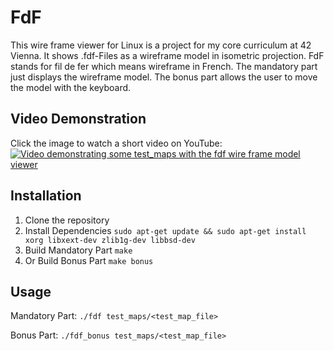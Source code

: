 # FdF

This wire frame viewer for Linux is a project for my core curriculum at 42 Vienna. It shows .fdf-Files as a wireframe model in isometric projection.
FdF stands for fil de fer which means wireframe in French.
The mandatory part just displays the wireframe model.
The bonus part allows the user to move the model with the keyboard.

## Video Demonstration
Click the image to watch a short video on YouTube:
[![Video demonstrating some test_maps with the fdf wire frame model viewer](https://img.youtube.com/vi/Ov3ljgXXIAQ/maxresdefault.jpg)](https://www.youtube.com/watch?v=Ov3ljgXXIAQ)

## Installation
1. Clone the repository
2. Install Dependencies
```sudo apt-get update && sudo apt-get install xorg libxext-dev zlib1g-dev libbsd-dev```
3. Build Mandatory Part
```make```
4. Or Build Bonus Part
```make bonus```

## Usage
Mandatory Part:
```./fdf test_maps/<test_map_file>```

Bonus Part:
```./fdf_bonus test_maps/<test_map_file>```
